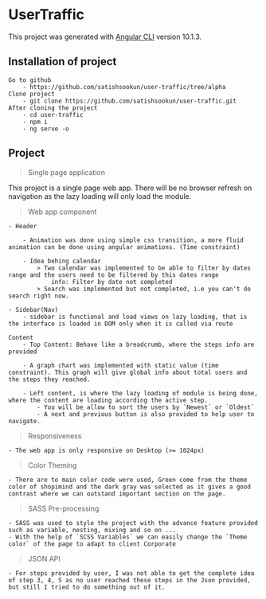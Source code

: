 # UserTraffic

This project was generated with [Angular CLI](https://github.com/angular/angular-cli) version 10.1.3.

## Installation of project
    Go to github
        - https://github.com/satishsookun/user-traffic/tree/alpha
    Clone project
        - git clone https://github.com/satishsookun/user-traffic.git
    After cloning the project
        - cd user-traffic
        - npm i
        - ng serve -o
        
## Project

> Single page application

  This project is a single page web app. There will be no browser refresh on navigation as the lazy loading will only load the module.

> Web app component
    
    - Header
    
        - Animation was done using simple css transition, a more fluid animation can be done using angular animations. (Time constraint)
        
        - Idea behing calendar
            > Two calendar was implemented to be able to filter by dates range and the users need to be filtered by this dates range
                info: Filter by date not completed
            > Search was implemented but not completed, i.e you can't do search right now.
    
    - Sidebar(Nav)
        - sidebar is functional and load views on lazy loading, that is the interface is loaded in DOM only when it is called via route
        
    Content
        - Top Content: Behave like a breadcrumb, where the steps info are provided
        
        - A graph chart was implemented with static value (time constraint). This graph will give global info about total users and the steps they reached.
        
        - Left content, is where the lazy loading of module is being done, where the content are loading according the active step.
            - You will be allow to sort the users by `Newest` or `Oldest`
            - A next and previous button is also provided to help user to navigate.
            
> Responsiveness
    
    - The web app is only responsive on Desktop (>= 1024px)
    
> Color Theming

    - There are to main color code were used, Green come from the theme color of shopimind and the dark gray was selected as it gives a good contrast where we can outstand important section on the page.
    
> SASS Pre-processing

    - SASS was used to style the project with the advance feature provided such as variable, nesting, mixing and so on ...
    - With the help of `SCSS Variables` we can easily change the `Theme color` of the page to adapt to client Corporate
    
> JSON API 
  
    - For steps provided by user, I was not able to get the complete idea of step 3, 4, 5 as no user reached these steps in the Json provided, but still I tried to do something out of it. 
